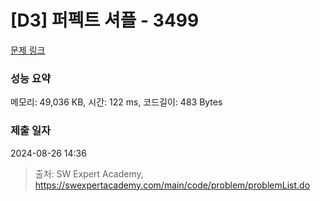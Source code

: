 # [D3] 퍼펙트 셔플 - 3499 

[문제 링크](https://swexpertacademy.com/main/code/problem/problemDetail.do?contestProbId=AWGsRbk6AQIDFAVW) 

### 성능 요약

메모리: 49,036 KB, 시간: 122 ms, 코드길이: 483 Bytes

### 제출 일자

2024-08-26 14:36



> 출처: SW Expert Academy, https://swexpertacademy.com/main/code/problem/problemList.do